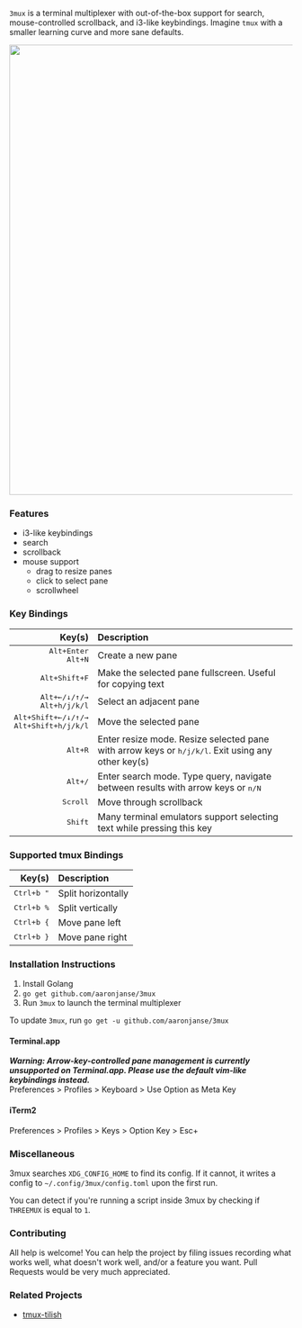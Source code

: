 `3mux` is a terminal multiplexer with out-of-the-box support for search, mouse-controlled scrollback, and i3-like keybindings. Imagine `tmux` with a smaller learning curve and more sane defaults.

[<img src="./demo.gif" width="800"/>](https://streamable.com/m2r57p)

<!--TODO: GIF!-->

### Features

* i3-like keybindings
* search
* scrollback
* mouse support
  * drag to resize panes
  * click to select pane
  * scrollwheel

### Key Bindings

| Key(s) | Description
|-------:|:------------
|<kbd>Alt+Enter</kbd><br><kbd>Alt+N</kbd> | Create a new pane
|<kbd>Alt+Shift+F</kbd> | Make the selected pane fullscreen. Useful for copying text
|<kbd>Alt+&larr;/&darr;/&uarr;/&rarr;</kbd><br><kbd>Alt+h/j/k/l</kbd> | Select an adjacent pane
|<kbd>Alt+Shift+&larr;/&darr;/&uarr;/&rarr;</kbd><br><kbd>Alt+Shift+h/j/k/l</kbd> | Move the selected pane
|<kbd>Alt+R</kbd> | Enter resize mode. Resize selected pane with arrow keys or <kbd>h/j/k/l</kbd>. Exit using any other key(s)
|<kbd>Alt+/</kbd> | Enter search mode. Type query, navigate between results with arrow keys or <kbd>n/N</kbd>
|<kbd>Scroll</kbd> | Move through scrollback
|<kbd>Shift</kbd> | Many terminal emulators support selecting text while pressing this key


### Supported tmux Bindings

| Key(s) | Description
|-------:|:------------
|<kbd>Ctrl+b "</kbd> | Split horizontally
|<kbd>Ctrl+b %</kbd> | Split vertically
|<kbd>Ctrl+b {</kbd> | Move pane left
|<kbd>Ctrl+b }</kbd> | Move pane right

### Installation Instructions

1. Install Golang
2. `go get github.com/aaronjanse/3mux`
3. Run `3mux` to launch the terminal multiplexer

To update `3mux`, run `go get -u github.com/aaronjanse/3mux`

#### Terminal.app
_**Warning: Arrow-key-controlled pane management is currently unsupported on Terminal.app. Please use the default vim-like keybindings instead.**_  
Preferences > Profiles > Keyboard > Use Option as Meta Key  

#### iTerm2
Preferences > Profiles > Keys > Option Key > Esc+

### Miscellaneous

3mux searches `XDG_CONFIG_HOME` to find its config. If it cannot, it writes a config to `~/.config/3mux/config.toml` upon the first run.

You can detect if you're running a script inside 3mux by checking if `THREEMUX` is equal to `1`.

### Contributing
All help is welcome! You can help the project by filing issues recording what works well, what doesn't work well, and/or a feature you want. Pull Requests would be very much appreciated.

### Related Projects
* [tmux-tilish](https://github.com/jabirali/tmux-tilish)
